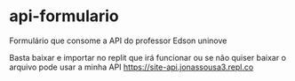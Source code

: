 # api-formulario
Formulário que consome a API do professor Edson uninove

Basta baixar e importar no replit que irá funcionar ou se não quiser baixar o arquivo pode usar a minha API https://site-api.jonassousa3.repl.co

